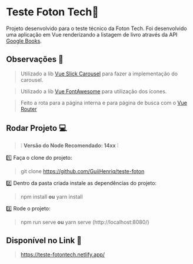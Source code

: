 

# Teste Foton Tech:rocket:
Projeto desenvolvido para o teste técnico da Foton Tech. Foi desenvolvido uma aplicação em Vue renderizando a listagem de livro através da API [Google Books](https://developers.google.com/books/docs/v1/using).

## Observações 🤖

> Utilizado a lib [Vue Slick Carousel](https://gs-shop.github.io/vue-slick-carousel/#/) para fazer a implementação do carousel.

> Utilizado a lib [Vue FontAwesome](https://github.com/FortAwesome/vue-fontawesome) para utilização dos ícones.
 
> Feito a rota para a página interna e para página de busca com o [Vue Router](https://router.vuejs.org/)


## Rodar Projeto :computer:

> :grey_exclamation: **Versão do Node Recomendado: 14xx** :grey_exclamation:
> 
  :one: Faça o clone do projeto:
> git clone https://github.com/GuiiHenriq/teste-foton

 :two: Dentro da pasta criada instale as dependências do projeto:
> npm install **ou** yarn install

 :three: Rode o projeto:
> npm run serve **ou** yarn serve
> (http://localhost:8080/)

## Disponível no Link :checkered_flag:

> https://teste-fotontech.netlify.app/